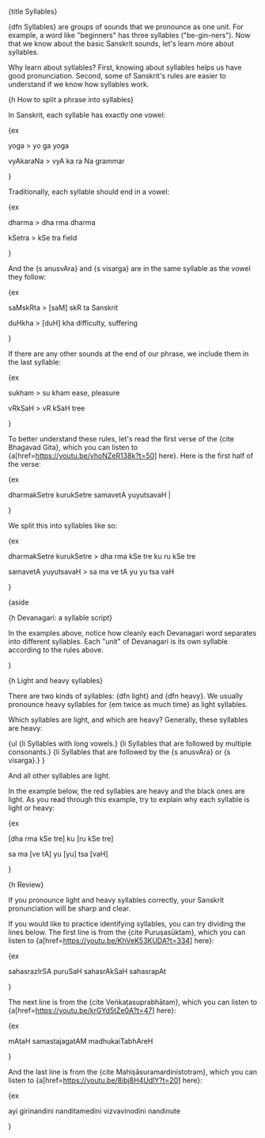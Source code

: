 {title Syllables}

{dfn Syllables} are groups of sounds that we pronounce as one unit. For
example, a word like "beginners" has three syllables ("be-gin-ners"). Now that
we know about the basic Sanskrit sounds, let's learn more about syllables.

Why learn about syllables? First, knowing about syllables helps us have good
pronunciation. Second, some of Sanskrit's rules are easier to understand if we
know how syllables work.


{h How to split a phrase into syllables}

In Sanskrit, each syllable has exactly one vowel:

{ex

yoga > yo ga
yoga

vyAkaraNa > vyA ka ra Na
grammar

}

Traditionally, each syllable should end in a vowel:

{ex

dharma > dha rma
dharma

kSetra > kSe tra
field

}

And the {s anusvAra} and {s visarga} are in the same syllable as the vowel they
follow:

{ex

saMskRta > [saM] skR ta
Sanskrit

duHkha > [duH] kha
difficulty, suffering

}

If there are any other sounds at the end of our phrase, we include them in the
last syllable:

{ex

sukham > su kham
ease, pleasure

vRkSaH > vR kSaH
tree

}

To better understand these rules, let's read the first verse of the {cite
Bhagavad Gita}, which you can listen to
{a[href=https://youtu.be/vhoNZeR138k?t=50] here}. Here is the first half of the
verse:

{ex

dharmakSetre kurukSetre samavetA yuyutsavaH |

}

We split this into syllables like so:

{ex

dharmakSetre kurukSetre > dha rma kSe tre ku ru kSe tre

samavetA yuyutsavaH > sa ma ve tA yu yu tsa vaH

}

{aside

{h Devanagari: a syllable script}

In the examples above, notice how cleanly each Devanagari word separates into
different syllables. Each "unit" of Devanagari is its own syllable according to
the rules above.

}


{h Light and heavy syllables}

There are two kinds of syllables: {dfn light} and {dfn heavy}. We usually
pronounce heavy syllables for {em twice as much time} as light syllables.

Which syllables are light, and which are heavy? Generally, these syllables are
heavy:

{ul
    {li Syllables with long vowels.}
    {li Syllables that are followed by multiple consonants.}
    {li Syllables that are followed by the {s anusvAra} or {s visarga}.}
}

And all other syllables are light.

In the example below, the red syllables are heavy and the black ones are light.
As you read through this example, try to explain why each syllable is light or
heavy:

{ex

[dha rma kSe tre] ku [ru kSe tre]

sa ma [ve tA] yu [yu] tsa [vaH]

}


{h Review}

If you pronounce light and heavy syllables correctly, your Sanskrit
pronunciation will be sharp and clear.

If you would like to practice identifying syllables, you can try dividing the
lines below. The first line is from the {cite Puruṣasūktam}, which you can
listen to {a[href=https://youtu.be/KhVeK53KUDA?t=334] here}:

{ex

sahasrazIrSA puruSaH sahasrAkSaH sahasrapAt

}

The next line is from the {cite Veṅkaṭasuprabhātam}, which you can listen to
{a[href=https://youtu.be/krGYd5tZe0A?t=47] here}:

{ex

mAtaH samastajagatAM madhukaiTabhAreH

}

And the last line is from the {cite Mahiṣāsuramardinistotram}, which you can
listen to {a[href=https://youtu.be/8ibj8H4UdlY?t=20] here}:

{ex

ayi girinandini nanditamedini vizvavinodini nandinute

}


